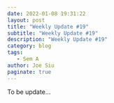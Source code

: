 ```yaml
---
date: 2022-01-08 19:31:22
layout: post
title: "Weekly Update #19"
subtitle: "Weekly Update #19"
description: "Weekly Update #19"
category: blog
tags:
   - Sem A
author: Joe Siu
paginate: true
---
```

To be update...

